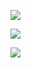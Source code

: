 

![](https://pic3.superbed.cn/item/5e01691f76085c32893d5f7d.jpg)

![](https://pic3.superbed.cn/item/5e01693a76085c32893d678d.jpg)

![](https://pic3.superbed.cn/item/5e01694676085c32893d695d.jpg)

